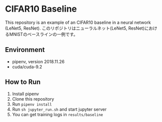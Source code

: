 # CIFAR10 Baseline

This repository is an example of an CIFAR10 baseline in a neural network (LeNet5, ResNet).
このリポジトリはニューラルネット(LeNet5, ResNet)におけるMNISTのベースラインの一例です。

## Environment

* pipenv, version 2018.11.26
* cuda/cuda-9.2

## How to Run

1. Install pipenv
2. Clone this repository
3. Run `pipenv install`
4. Run `sh jupyter_run.sh` and start jupyter server
5. You can get training logs in `results/baseline`

